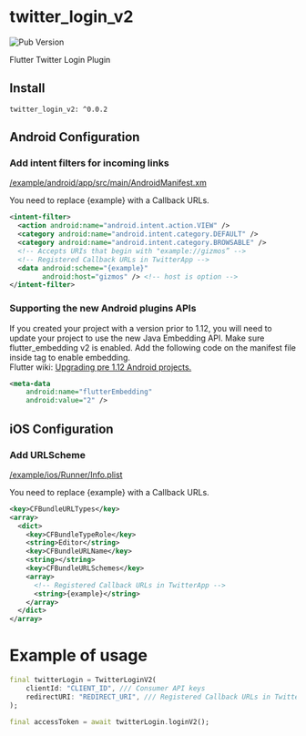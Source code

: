 # twitter_login_v2

![Pub Version](https://img.shields.io/pub/v/twitter_login_v2)

Flutter Twitter Login Plugin

## Install

```
twitter_login_v2: ^0.0.2
```

## Android Configuration

### Add intent filters for incoming links

[/example/android/app/src/main/AndroidManifest.xm](https://github.com/anycloud-inc/flutter_twitter_login_v2/blob/master/example/android/app/src/main/AndroidManifest.xml)

You need to replace {example} with a Callback URLs.

```xml
<intent-filter>
  <action android:name="android.intent.action.VIEW" />
  <category android:name="android.intent.category.DEFAULT" />
  <category android:name="android.intent.category.BROWSABLE" />
  <!-- Accepts URIs that begin with "example://gizmos” -->
  <!-- Registered Callback URLs in TwitterApp -->
  <data android:scheme="{example}"
        android:host="gizmos" /> <!-- host is option -->
</intent-filter>
```

### Supporting the new Android plugins APIs

If you created your project with a version prior to 1.12, you will need to update your project to use the new Java Embedding API.
Make sure flutter_embedding v2 is enabled. Add the following code on the manifest file inside <application> tag to enable embedding.  
Flutter wiki: [Upgrading pre 1.12 Android projects.](https://github.com/flutter/flutter/wiki/Upgrading-pre-1.12-Android-projects)

```xml
<meta-data
    android:name="flutterEmbedding"
    android:value="2" />
```

## iOS Configuration

### Add URLScheme

[/example/ios/Runner/Info.plist](https://github.com/anycloud-inc/flutter_twitter_login_v2/blob/master/example/ios/Runner/Info.plist)

You need to replace {example} with a Callback URLs.

```xml
<key>CFBundleURLTypes</key>
<array>
  <dict>
    <key>CFBundleTypeRole</key>
    <string>Editor</string>
    <key>CFBundleURLName</key>
    <string></string>
    <key>CFBundleURLSchemes</key>
    <array>
      <!-- Registered Callback URLs in TwitterApp -->
      <string>{example}</string>
    </array>
  </dict>
</array>
```

# Example of usage

```dart
final twitterLogin = TwitterLoginV2(
    clientId: "CLIENT_ID", /// Consumer API keys
    redirectURI: "REDIRECT_URI", /// Registered Callback URLs in TwitterApp
);

final accessToken = await twitterLogin.loginV2();
```
